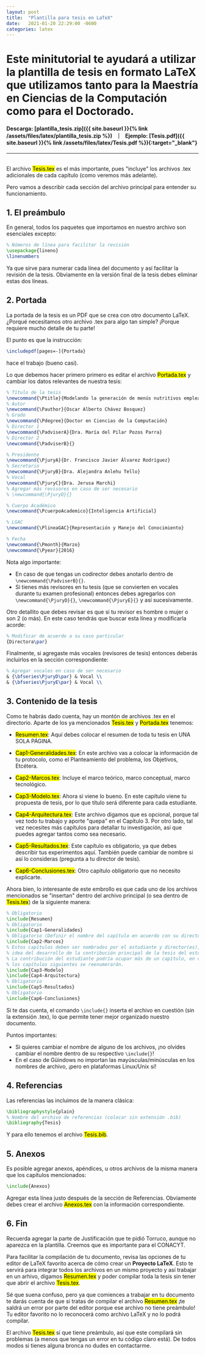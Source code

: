 ```yaml
---
layout: post
title:  "Plantilla para tesis en LaTeX"
date:   2021-01-20 22:29:00 -0600
categories: latex
---
```


# Este minitutorial te ayudará a utilizar la plantilla de tesis en formato LaTeX que utilizamos tanto para la Maestría en Ciencias de la Computación como para el Doctorado.

#### <strong>Descarga:</strong> [plantilla_tesis.zip]({{ site.baseurl }}{% link /assets/files/latex/plantilla_tesis.zip %}) &nbsp; ｜ &nbsp;  <strong>Ejemplo:</strong> [Tesis.pdf]({{ site.baseurl }}{% link /assets/files/latex/Tesis.pdf %}){:target="_blank"}
---

<br>
El archivo <mark class="archivo">Tesis.tex</mark> es el más importante, pues "incluye"
los archivos .tex adicionales de cada capítulo (como veremos más adelante).

Pero vamos a describir cada sección del archivo principal para entender su funcionamiento.

## 1. El preámbulo

En general, todos los paquetes que importamos en nuestro archivo son
esenciales excepto:

~~~latex
% Números de línea para facilitar la revisión
\usepackage{lineno}
\linenumbers
~~~

Ya que sirve para numerar cada línea del documento y así facilitar la revisión de la tesis.
Obviamente en la versión final de la tesis debes eliminar estas dos líneas.

<!--
Otros paquetes que en un momento dado podrían ser opcionales son:
* `\usepackage{xcolor}`: En caso de que no requieras colorear texto. 
* ``:
-->

## 2. Portada

La portada de la tesis es un PDF que se crea con otro documento LaTeX. ¿Porqué necesitamos
otro archivo .tex para algo tan simple? ¡Porque requiere mucho detalle de tu parte!

El punto es que la instrucción:

~~~latex
\includepdf[pages=-]{Portada}
~~~

hace el trabajo (bueno casi).

Lo que debemos hacer primero primero es editar el archivo <mark class="archivo">Portada.tex</mark>
y cambiar los datos relevantes de nuestra tesis:

~~~latex
% Título de la tesis
\newcommand{\Ptitle}{Modelando la generación de menús nutritivos empleando técnicas de Inteligencia Artificial}  
% Autor
\newcommand{\Pauthor}{Oscar Alberto Chávez Bosquez}
% Grado
\newcommand{\Pdegree}{Doctor en Ciencias de la Computación}
% Director 1
\newcommand{\PadviserA}{Dra. María del Pilar Pozos Parra}
% Director 2
\newcommand{\PadviserB}{}

% Presidente
\newcommand{\PjuryA}{Dr. Francisco Javier Álvarez Rodríguez}
% Secretario
\newcommand{\PjuryB}{Dra. Alejandra Anlehu Tello}
% Vocal
\newcommand{\PjuryC}{Dra. Jerusa Marchi}
% Agregar más revisores en caso de ser necesario
% \newcommand{\PjuryD}{}

% Cuerpo Académico
\newcommand{\PcuerpoAcademico}{Inteligencia Artificial}

% LGAC
\newcommand{\PlineaGAC}{Representación y Manejo del Conocimiento}

% Fecha
\newcommand{\Pmonth}{Marzo}
\newcommand{\Pyear}{2016}
~~~

Nota algo importante: 

* En caso de que tengas un codirector debes anotarlo dentro de
`\newcommand{\PadviserB}{}`.
* Si tienes más revisores en tu tesis (que se convierten
en vocales durante tu examen profesional) entonces debes agregarlos con 
`\newcommand{\PjuryD}{}`, `\newcommand{\PjuryE}{}` y así sucesivamente.

Otro detallito que debes revisar es que si tu revisor es hombre o mujer o son 2 (o más).
En este caso tendrás que buscar esta línea y modificarla acorde:

~~~latex
% Modificar de acuerdo a su caso particular
{Directora\par}
~~~

Finalmente, si agregaste más vocales (revisores de tesis) entonces deberás incluirlos
en la sección correspondiente:

~~~latex
% Agregar vocales en caso de ser necesario
& {\bfseries\PjuryD\par} & Vocal \\
& {\bfseries\PjuryE\par} & Vocal \\
~~~

## 3. Contenido de la tesis

Como te habrás dado cuenta, hay un montón de archivos .tex en el directorio. 
Aparte de los ya mencionados <mark class="archivo">Tesis.tex</mark> y
<mark class="archivo">Portada.tex</mark> tenemos:

* <mark class="archivo">Resumen.tex</mark>: Aquí debes colocar el resumen de
toda tu tesis en UNA SOLA PÁGINA.

* <mark class="archivo">Cap1-Generalidades.tex</mark>: En este archivo vas a 
colocar la información de tu protocolo, como el Planteamiento del problema, 
los Objetivos, Etcétera.

* <mark class="archivo">Cap2-Marcos.tex</mark>: Incluye el marco teórico,
marco conceptual, marco tecnológico.

* <mark class="archivo">Cap3-Modelo.tex</mark>: Ahora sí viene lo bueno. En
este capítulo viene tu propuesta de tesis, por lo que título será diferente
para cada estudiante.

* <mark class="archivo">Cap4-Arquitectura.tex</mark>: Este archivo digamos que
es opcional, porque tal vez todo tu trabajo y aporte "quepa" en el Capítulo 3.
Por otro lado, tal vez necesites más capítulos para detallar tu investigación,
así que puedes agregar tantos como sea necesario.

* <mark class="archivo">Cap5-Resultados.tex</mark>: Este capítulo es obligatorio,
ya que debes describir tus experimentos aquí. También puede cambiar de nombre
si así lo consideras (pregunta a tu director de tesis).

* <mark class="archivo">Cap6-Conclusiones.tex</mark>: Otro capítulo obligatorio
que no necesito explicarte.

Ahora bien, lo interesante de este embrollo es que cada uno de los archivos mencionados
se "insertan" dentro del archivo principal (o sea dentro de <mark class="archivo">Tesis.tex</mark>)
de la siguiente manera:

~~~latex
% Obligatorio
\include{Resumen}
% Obligatorio
\include{Cap1-Generalidades}
% Obligatorio (Definir el nombre del capítulo en acuerdo con su director tesis)
\include{Cap2-Marcos}
% Estos capítulos deben ser nombrados por el estudiante y director(es), que de 
% idea del desarrollo de la contribución principal de la tesis del estudiante.
% La contribución del estudiante podría ocupar más de un capítulo, en cuyo caso 
% los capítulos siguientes se reenumerarán.
\include{Cap3-Modelo}
\include{Cap4-Arquitectura}
% Obligatorio
\include{Cap5-Resultados}
% Obligatorio
\include{Cap6-Conclusiones}
~~~

Si te das cuenta, el comando `\include{}` inserta el archivo en cuestión (sin la 
extensión .tex), lo que permite tener mejor organizado nuestro documento.

Puntos importantes:

- Si quieres cambiar el nombre de alguno de los archivos, ¡no olvides cambiar el nombre
dentro de su respectivo `\include{}`!
- En el caso de Güindows no importan las mayúsculas/minúsculas en los nombres de archivo,
¡pero en plataformas Linux/Unix sí!

## 4. Referencias

Las referencias las incluimos de la manera clásica:

~~~latex
\bibliographystyle{plain}
% Nombre del archivo de referencias (colocar sin extensión .bib)
\bibliography{Tesis}
~~~

Y para ello tenemos el archivo <mark class="archivo">Tesis.bib</mark>.

## 5. Anexos

Es posible agregar anexos, apéndices, u otros archivos de la misma manera
que los capítulos mencionados:

~~~latex
\include{Anexos}
~~~

Agregar esta línea justo después de la sección de Referencias. Obviamente debes
crear el archivo <mark class="archivo">Anexos.tex</mark> con la información
correspondiente.

## 6. Fin

Recuerda agregar la parte de Justificación que te pidió Torruco, aunque no aparezca
en la plantilla. Creemos que es importante para el CONACYT.

Para facilitar la compilación de tu documento, revisa las opciones de tu editor
de LaTeX favorito acerca de cómo crear un **Proyecto LaTeX**. Esto te servirá
para integrar todos los archivos en un mismo proyecto y así trabajar en un arhivo,
digamos <mark class="archivo">Resumen.tex</mark> y poder compilar toda la tesis sin
tener que abrir el archivo <mark class="archivo">Tesis.tex</mark>.

Sé que suena confuso, pero ya que comiences a trabajar en tu documento te darás
cuenta de que si tratas de compilar el archivo <mark class="archivo">Resumen.tex</mark>
¡te saldrá un error por parte del editor porque ese archivo no tiene preámbulo!
Tu editor favorito no lo reconocerá como archivo LaTeX y no lo podrá compilar.

El archivo <mark class="archivo">Tesis.tex</mark> sí que tiene preámbulo, así que este
compilará sin problemas (a menos que tengas un error en tu código claro está). De
todos modos si tienes alguna bronca no dudes en contactarme.
